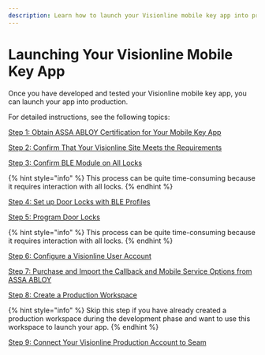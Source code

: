 ```yaml
---
description: Learn how to launch your Visionline mobile key app into production.
---
```


# Launching Your Visionline Mobile Key App

Once you have developed and tested your Visionline mobile key app, you can launch your app into production.

For detailed instructions, see the following topics:

[Step 1: Obtain ASSA ABLOY Certification for Your Mobile Key App](step-1-obtain-assa-abloy-certification-for-your-mobile-key-app.md)

[Step 2: Confirm That Your Visionline Site Meets the Requirements](step-2-confirm-that-your-visionline-site-meets-the-requirements.md)

[Step 3: Confirm BLE Module on All Locks](step-3-confirm-ble-module-on-all-locks.md)

{% hint style="info" %}
This process can be quite time-consuming because it requires interaction with all locks.
{% endhint %}

[Step 4: Set up Door Locks with BLE Profiles](step-4-set-up-door-locks-with-ble-profiles.md)

[Step 5: Program Door Locks](step-5-program-door-locks.md)

{% hint style="info" %}
This process can be quite time-consuming because it requires interaction with all locks.
{% endhint %}

[Step 6: Configure a Visionline User Account](step-6-configure-a-visionline-user-account.md)

[Step 7: Purchase and Import the Callback and Mobile Service Options from ASSA ABLOY](step-7-purchase-and-import-the-callback-and-mobile-service-options-from-assa-abloy.md)

[Step 8: Create a Production Workspace](step-8-create-a-production-workspace.md)

{% hint style="info" %}
Skip this step if you have already created a production workspace during the development phase and want to use this workspace to launch your app.
{% endhint %}

[Step 9: Connect Your Visionline Production Account to Seam](../../../../assa-abloy-visionline-access-control-system-in-development/visionline-acs-setup-instructions/developing-and-launching-your-visionline-mobile-key-app/launching-your-visionline-mobile-key-app/step-9-connect-your-visionline-production-account-to-seam.md)

